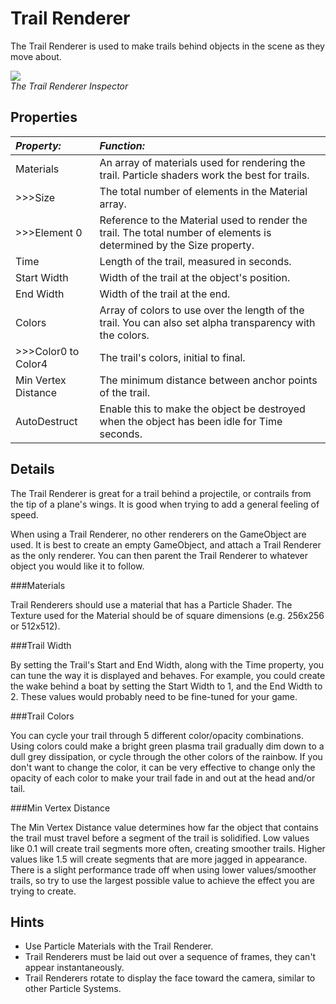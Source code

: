 Trail Renderer
==============


The <span class=keyword>Trail Renderer</span> is used to make trails behind objects in the scene as they move about.


![](http://docwiki.hq.unity3d.com/uploads/Main/Inspector-TrailRenderer.png)  
_The Trail Renderer <span class=keyword>Inspector</span>_


Properties
----------



|**_Property:_** |**_Function:_** |
|:---|:---|
|<span class=component>Materials</span> |An array of materials used for rendering the trail. Particle shaders work the best for trails.
|>>><span class=component>Size</span> |The total number of elements in the <span class=component>Material</span> array. |
|>>><span class=component>Element 0</span> |Reference to the <span class=keyword>Material</span> used to render the trail.  The total number of elements is determined by the <span class=component>Size</span> property. |
|<span class=component>Time</span> |Length of the trail, measured in seconds. |
|<span class=component>Start Width</span> |Width of the trail at the object's position. |
|<span class=component>End Width</span> |Width of the trail at the end. |
|<span class=component>Colors</span> |Array of colors to use over the length of the trail.  You can also set alpha transparency with the colors. |
|>>><span class=component>Color0</span> to <span class=component>Color4</span> |The trail's colors, initial to final. |
|<span class=component>Min Vertex Distance</span> |The minimum distance between anchor points of the trail. |
|<span class=component>AutoDestruct</span> |Enable this to make the object be destroyed when the object has been idle for <span class=component>Time</span> seconds. |


Details
-------


The Trail Renderer is great for a trail behind a projectile, or contrails from the tip of a plane's wings. It is good when trying to add a general feeling of speed.

When using a Trail Renderer, no other renderers on the <span class=keyword>GameObject</span> are used.  It is best to create an empty GameObject, and attach a Trail Renderer as the only renderer.  You can then parent the Trail Renderer to whatever object you would like it to follow.


###Materials

Trail Renderers should use a material that has a Particle <span class=keyword>Shader</span>.  The <span class=keyword>Texture</span> used for the Material should be of square dimensions (e.g. 256x256 or 512x512).


###Trail Width

By setting the Trail's <span class=component>Start</span> and <span class=component>End Width</span>, along with the <span class=component>Time</span> property, you can tune the way it is displayed and behaves.  For example, you could create the wake behind a boat by setting the <span class=component>Start Width</span> to 1, and the <span class=component>End Width</span> to 2.  These values would probably need to be fine-tuned for your game.


###Trail Colors

You can cycle your trail through 5 different color/opacity combinations.  Using colors could make a bright green plasma trail gradually dim down to a dull grey dissipation, or cycle through the other colors of the rainbow.  If you don't want to change the color, it can be very effective to change only the opacity of each color to make your trail fade in and out at the head and/or tail.


###Min Vertex Distance

The <span class=component>Min Vertex Distance</span> value determines how far the object that contains the trail must travel before a segment of the trail is solidified.  Low values like 0.1 will create trail segments more often, creating smoother trails.  Higher values like 1.5 will create segments that are more jagged in appearance.  There is a slight performance trade off when using lower values/smoother trails, so try to use the largest possible value to achieve the effect you are trying to create.


Hints
-----


* Use Particle Materials with the Trail Renderer.
* Trail Renderers must be laid out over a sequence of frames, they can't appear instantaneously.
* Trail Renderers rotate to display the face toward the camera, similar to other <span class=keyword>Particle Systems</span>.
